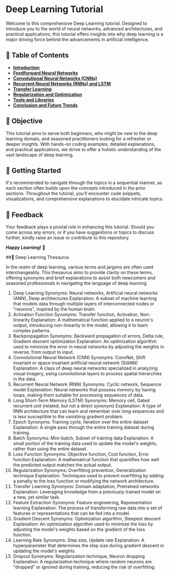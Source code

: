 

# Deep Learning Tutorial

Welcome to this comprehensive Deep Learning tutorial. Designed to introduce you to the world of neural networks, advanced architectures, and practical applications, this tutorial offers insights into why deep learning is a major driving force behind the advancements in artificial intelligence.

## 📘 Table of Contents

- **[Introduction](#introduction)**
- **[Feedforward Neural Networks](#feedforward-neural-networks)**
- **[Convolutional Neural Networks (CNNs)](#convolutional-neural-networks)**
- **[Recurrent Neural Networks (RNNs) and LSTM](#recurrent-neural-networks)**
- **[Transfer Learning](#transfer-learning)**
- **[Regularization and Optimization](#regularization-and-optimization)**
- **[Tools and Libraries](#tools-and-libraries)**
- **[Conclusion and Future Trends](#conclusion-and-future-trends)**

## 🎯 Objective

This tutorial aims to serve both beginners, who might be new to the deep learning domain, and seasoned practitioners looking for a refresher or deeper insights. With hands-on coding examples, detailed explanations, and practical applications, we strive to offer a holistic understanding of the vast landscape of deep learning.

## 🚀 Getting Started

It's recommended to navigate through the topics in a sequential manner, as each section often builds upon the concepts introduced in the prior sections. Throughout the tutorial, you'll encounter code snippets, visualizations, and comprehensive explanations to elucidate intricate topics.

## 💬 Feedback

Your feedback plays a pivotal role in enhancing this tutorial. Should you come across any errors, or if you have suggestions or topics to discuss further, kindly raise an issue or contribute to this repository. 

**Happy Learning! 🧠**


##🧠 Deep Learning Thesaurus

In the realm of deep learning, various terms and jargons are often used interchangeably. This thesaurus aims to provide clarity on these terms, offering synonyms and brief explanations to assist both newcomers and seasoned professionals in navigating the language of deep learning.

1. Deep Learning
Synonyms: Neural networks, Artificial neural networks (ANN), Deep architectures
Explanation: A subset of machine learning that models data through multiple layers of interconnected nodes or "neurons", inspired by the human brain.
2. Activation Function
Synonyms: Transfer function, Activation, Non-linearity
Explanation: A mathematical function applied to a neuron's output, introducing non-linearity to the model, allowing it to learn complex patterns.
3. Backpropagation
Synonyms: Backward propagation of errors, Delta rule, Gradient descent optimization
Explanation: An optimization algorithm used to minimize the error in neural networks by adjusting the weights in reverse, from output to input.
4. Convolutional Neural Network (CNN)
Synonyms: ConvNet, Shift invariant or space invariant artificial neural network (SIANN)
Explanation: A class of deep neural networks specialized in analyzing visual imagery, using convolutional layers to process spatial hierarchies in the data.
5. Recurrent Neural Network (RNN)
Synonyms: Cyclic network, Sequence model
Explanation: Neural networks that possess memory by having loops, making them suitable for processing sequences of data.
6. Long Short-Term Memory (LSTM)
Synonyms: Memory cell, Gated recurrent unit (related, but not a direct synonym)
Explanation: A type of RNN architecture that can learn and remember over long sequences and is less susceptible to the vanishing gradient problem.
7. Epoch
Synonyms: Training cycle, Iteration over the entire dataset
Explanation: A single pass through the entire training dataset during training.
8. Batch
Synonyms: Mini-batch, Subset of training data
Explanation: A small portion of the training data used to update the model's weights, rather than using the entire dataset.
9. Loss Function
Synonyms: Objective function, Cost function, Error function
Explanation: A mathematical function that quantifies how well the predicted output matches the actual output.
10. Regularization
Synonyms: Overfitting prevention, Generalization technique
Explanation: Techniques used to prevent overfitting by adding a penalty to the loss function or modifying the network architecture.
11. Transfer Learning
Synonyms: Domain adaptation, Pretrained networks
Explanation: Leveraging knowledge from a previously trained model on a new, yet similar task.
12. Feature Extraction
Synonyms: Feature engineering, Representation learning
Explanation: The process of transforming raw data into a set of features or representations that can be fed into a model.
13. Gradient Descent
Synonyms: Optimization algorithm, Steepest descent
Explanation: An optimization algorithm used to minimize the loss by adjusting the model's weights based on the gradient of the loss function.
14. Learning Rate
Synonyms: Step size, Update rate
Explanation: A hyperparameter that determines the step size during gradient descent in updating the model's weights.
15. Dropout
Synonyms: Regularization technique, Neuron dropping
Explanation: A regularization technique where random neurons are "dropped" or ignored during training, reducing the risk of overfitting.
